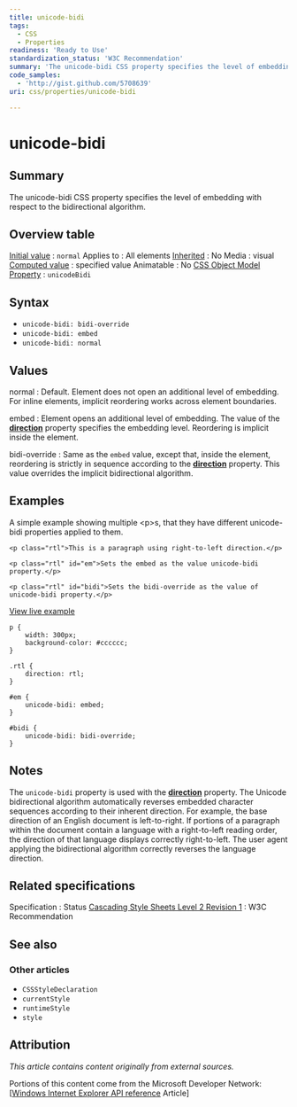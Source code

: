 ```yaml
---
title: unicode-bidi
tags:
  - CSS
  - Properties
readiness: 'Ready to Use'
standardization_status: 'W3C Recommendation'
summary: 'The unicode-bidi CSS property specifies the level of embedding with respect to the bidirectional algorithm.'
code_samples:
  - 'http://gist.github.com/5708639'
uri: css/properties/unicode-bidi

---
```

# unicode-bidi

## Summary

The unicode-bidi CSS property specifies the level of embedding with respect to the bidirectional algorithm.

## Overview table

[Initial value](/css/concepts/initial_value)
:   `normal`
Applies to
:   All elements
[Inherited](/css/concepts/inherited)
:   No
Media
:   visual
[Computed value](/css/concepts/computed_value)
:   specified value
Animatable
:   No
[CSS Object Model Property](/css/concepts/cssom)
:   `unicodeBidi`

## Syntax

-   `unicode-bidi: bidi-override`
-   `unicode-bidi: embed`
-   `unicode-bidi: normal`

## Values

normal
:   Default. Element does not open an additional level of embedding. For inline elements, implicit reordering works across element boundaries.

embed
:   Element opens an additional level of embedding. The value of the [**direction**](/css/properties/direction) property specifies the embedding level. Reordering is implicit inside the element.

bidi-override
:   Same as the `embed` value, except that, inside the element, reordering is strictly in sequence according to the [**direction**](/css/properties/direction) property. This value overrides the implicit bidirectional algorithm.

## Examples

A simple example showing multiple \<p\>s, that they have different unicode-bidi properties applied to them.

``` {.html}
<p class="rtl">This is a paragraph using right-to-left direction.</p>

<p class="rtl" id="em">Sets the embed as the value unicode-bidi property.</p>

<p class="rtl" id="bidi">Sets the bidi-override as the value of unicode-bidi property.</p>
```

[View live example](http://code.webplatform.org/gist/5708639)

``` {.css}
p {
    width: 300px;
    background-color: #cccccc;
}

.rtl {
    direction: rtl;
}

#em {
    unicode-bidi: embed;
}

#bidi {
    unicode-bidi: bidi-override;
}
```

## Notes

The `unicode-bidi` property is used with the [**direction**](/css/properties/direction) property. The Unicode bidirectional algorithm automatically reverses embedded character sequences according to their inherent direction. For example, the base direction of an English document is left-to-right. If portions of a paragraph within the document contain a language with a right-to-left reading order, the direction of that language displays correctly right-to-left. The user agent applying the bidirectional algorithm correctly reverses the language direction.

## Related specifications

Specification
:   Status
[Cascading Style Sheets Level 2 Revision 1](http://www.w3.org/TR/CSS2/visuren.html#propdef-unicode-bidi)
:   W3C Recommendation

## See also

### Other articles

-   `CSSStyleDeclaration`
-   `currentStyle`
-   `runtimeStyle`
-   `style`

## Attribution

*This article contains content originally from external sources.*

Portions of this content come from the Microsoft Developer Network: [[Windows Internet Explorer API reference](http://msdn.microsoft.com/en-us/library/ie/hh828809%28v=vs.85%29.aspx) Article]

